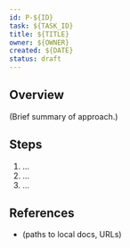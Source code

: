 ```yaml
---
id: P-${ID}
task: ${TASK_ID}
title: ${TITLE}
owner: ${OWNER}
created: ${DATE}
status: draft
---
```


## Overview
(Brief summary of approach.)

## Steps
1. ...
2. ...
3. ...

## References
- (paths to local docs, URLs)

